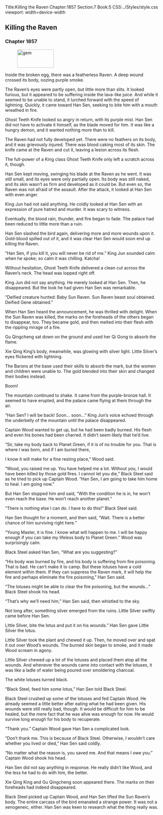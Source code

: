 Title:Killing the Raven 
Chapter:1857 
Section:7 
Book:5 
CSS:../Styles/style.css 
viewport: width=device-width
  
## Killing the Raven
### Chapter 1857 
<figure>
	<img src="../Images/gem.gif" alt="gem" id="gem" width="120" height="60" />
</figure>
  

  
  Inside the broken egg, there was a featherless Raven. A deep wound crossed its body, oozing purple smoke.

The Raven’s eyes were partly open, but little more than slits. It looked furious, but it appeared to be suffering inside the lava-like juice. And while it seemed to be unable to stand, it lurched forward with the speed of lightning. Quickly, it came toward Han Sen, seeking to bite him with a mouth wreathed in fire.

Ghost Teeth Knife looked so angry in return, with its purple mist. Han Sen did not have to activate it himself, as the blade moved for him. It was like a hungry demon, and it wanted nothing more than to kill.

The Raven had not fully developed yet. There were no feathers on its body, and it was grievously injured. There was blood caking most of its skin. The knife came at the Raven and cut it, leaving a lesion across its flesh.

The full-power of a King class Ghost Teeth Knife only left a scratch across it, though.

Han Sen kept moving, swinging his blade at the Raven as he went. It was still small, and its eyes were only partially open. Its body was still naked, and its skin wasn’t as firm and developed as it could be. But even so, the Raven was not afraid of the assault. After the attack, it looked at Han Sen with even anger.

King Jun had not said anything. He coldly looked at Han Sen with an expression of pure hatred and murder. It was scary to witness.

Eventually, the blood rain, thunder, and fire began to fade. The palace had been reduced to little more than a ruin.

Han Sen slashed the bird again, delivering more and more wounds upon it. Gold-blood spilled out of it, and it was clear Han Sen would soon end up killing the Raven.

“Han Sen, if you kill it, you will never be rid of me.” King Jun sounded calm when he spoke; so calm it was chilling. Katcha!

Without hesitation, Ghost Teeth Knife delivered a clean cut across the Raven’s neck. The head was lopped right off.

King Jun did not say anything. He merely looked at Han Sen. Then, he disappeared. But the look he had given Han Sen was remarkable.

“Deified creature hunted: Baby Sun Raven. Sun Raven beast soul obtained. Deified Gene obtained.”

When Han Sen heard the announcement, he was thrilled with delight. When the Sun Raven was killed, the marks on the foreheads of the others began to disappear, too. They became gold, and then melted into their flesh with the rippling mirage of a fire.

Gu Qingcheng sat down on the ground and used her Qi Gong to absorb the flame.

Xie Qing King’s body, meanwhile, was glowing with silver light. Little Silver’s eyes flickered with lightning.

The Barons at the base used their skills to absorb the mark, but the women and children were unable to. The gold blended into their skin and changed their bodies instead.

Boom!

The mountain continued to shake. It came from the purple-bronze hall. It seemed to have erupted, and the palace came flying at them through the air.

“Han Sen? I will be back! Soon… soon…” King Jun’s voice echoed through the underbelly of the mountain until the palace disappeared.

Captain Wood wanted to get up, but he had been badly burned. His flesh and even his bones had been charred. It didn’t seem likely that he’d live.

“Sir, take my body back to Planet Green, if it is of no trouble for you. That is where I was born, and if I am buried there,

I know it will make for a fine resting place,” Wood said.

“Wood, you raised me up. You have helped me a lot. Without you, I would have been killed by those gold fires. I cannot let you die,” Black Steel said as he tried to pick up Captain Wood. “Han Sen, I am going to take him home to heal. I am going now.”

But Han Sen stopped him and said, “With the condition he is in, he won’t even reach the base. He won’t reach another planet.”

“There is nothing else I can do. I have to do this!” Black Steel said.

Han Sen thought for a moment, and then said, “Wait. There is a better chance of him surviving right here.”

“Young Master, it is fine. I know what will happen to me. I will be happy enough if you can take my lifeless body to Planet Green.” Wood was surprisingly calm.

Black Steel asked Han Sen, “What are you suggesting?”

“His body was burned by fire, and his body is suffering from fire poisoning. That is bad. He can’t make it to camp. But these lotuses have a cold element within them. If they can suppress the Raven mark, it will help the fire and perhaps eliminate the fire poisoning,” Han Sen said.

“The lotuses might be able to clear the fire poisoning, but the wounds…” Black Steel shook his head.

“That’s why we’ll need him,” Han Sen said, then whistled to the sky.

Not long after, something silver emerged from the ruins. Little Silver swiftly came before Han Sen.

Little Silver, bite the lotus and put it on his wounds.” Han Sen gave Little Silver the lotus.

Little Silver took the plant and chewed it up. Then, he moved over and spat it out over Wood’s wounds. The burned skin began to smoke, and it made Wood scream in agony.

Little Silver chewed up a lot of the lotuses and placed them atop all the wounds. And whenever the wounds came into contact with the lotuses, it was like a ladle of water being poured over smoldering charcoal.

The white lotuses turned black.

“Black Steel, feed him some lotus,” Han Sen told Black Steel.

Black Steel crushed up some of the lotuses and fed Captain Wood. He already seemed a little better after eating what he had been given. His wounds were still really bad, though. It would be difficult for him to be healed, but the mere fact that he was alive was enough for now. He would survive long enough for his body to recuperate.

“Thank you.” Captain Wood gave Han Sen a complicated look.

“Don’t thank me. This is because of Black Steel. Otherwise, I wouldn’t care whether you lived or died,” Han Sen said coldly.

“No matter what the reason is, you saved me. And that means I owe you.” Captain Wood shook his head.

Han Sen did not say anything in response. He really didn’t like Wood, and the less he had to do with him, the better.

Xie Qing King and Gu Qingcheng soon appeared there. The marks on their foreheads had indeed disappeared.

Black Steel picked up Captain Wood, and Han Sen lifted the Sun Raven’s body. The entire carcass of the bird emanated a strange power. It was not a xenogeneic, either. Han Sen was keen to research what the thing really was.
